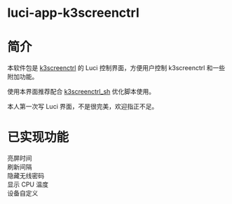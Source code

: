# luci-app-k3screenctrl
# 简介
本软件包是 [k3screenctrl](https://github.com/updateing/k3screenctrl) 的 Luci 控制界面，方便用户控制 k3screenctrl 和一些附加功能。  

使用本界面推荐配合 [k3screenctrl_sh](https://github.com/Hill-98/k3screenctrl_sh) 优化脚本使用。

本人第一次写 Luci 界面，不是很完美，欢迎指正不足。
# 已实现功能
亮屏时间  
刷新间隔  
隐藏无线密码  
显示 CPU 温度  
设备自定义
